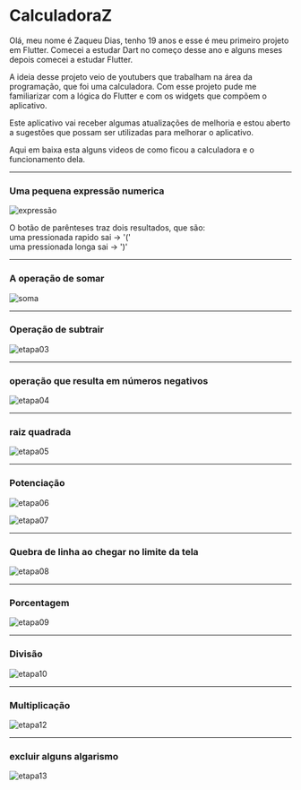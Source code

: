 # CalculadoraZ
   Olá, meu nome é Zaqueu Dias, tenho 19 anos e esse é meu primeiro projeto em Flutter. Comecei a estudar Dart no começo desse ano e alguns meses depois comecei a estudar Flutter.
 
  A ideia desse projeto veio de youtubers que trabalham na área da programação, que foi uma calculadora. Com esse projeto pude me familiarizar com a lógica do Flutter e com os widgets que compõem o aplicativo.
  
Este aplicativo vai receber algumas atualizações de melhoria e estou aberto a sugestões que possam ser utilizadas para melhorar o aplicativo.

Aqui em baixa esta alguns videos de como ficou a calculadora e o funcionamento dela. 
***

### Uma pequena expressão numerica




![expressão](https://github.com/ZaqueuDias/CalculadoraZ/assets/171173595/57a8d888-532d-4894-9cda-eb5c3fd6b559)

O botão de parênteses traz dois resultados, que são:<br>
      uma pressionada rapido sai -> '(' <br>
      uma pressionada longa sai -> ')'
***
### A operação de somar

![soma](https://github.com/ZaqueuDias/CalculadoraZ/assets/171173595/ad698544-521a-49f4-abd0-a1c39439f357)

***

### Operação de subtrair

![etapa03](https://github.com/ZaqueuDias/CalculadoraZ/assets/171173595/81f53837-606e-4017-8a94-a6a25413c4e5)

***

### operação que resulta em números negativos

![etapa04](https://github.com/ZaqueuDias/CalculadoraZ/assets/171173595/b4f8f45d-d70b-4ff4-af85-a240beb45700)

***

### raiz quadrada

![etapa05](https://github.com/ZaqueuDias/CalculadoraZ/assets/171173595/7e2acdc2-877b-4986-87b3-861ca8cf494c)

***

### Potenciação

![etapa06](https://github.com/ZaqueuDias/CalculadoraZ/assets/171173595/a7fce908-85ba-4743-9474-deffac8e44e1)

![etapa07](https://github.com/ZaqueuDias/CalculadoraZ/assets/171173595/4281a295-2ad5-46c1-aaf0-001f5e1a57af)


***

### Quebra de linha ao chegar no limite da tela

![etapa08](https://github.com/ZaqueuDias/CalculadoraZ/assets/171173595/ed0b0c37-8ba9-4c66-b49e-ade2384343e5)

***

### Porcentagem

![etapa09](https://github.com/ZaqueuDias/CalculadoraZ/assets/171173595/4a48f192-cb88-4f0a-836d-1a851aa1dd39)

***

### Divisão

![etapa10](https://github.com/ZaqueuDias/CalculadoraZ/assets/171173595/575d1252-b1e2-44f8-8b06-daeee8d3cf71)

***
### Multiplicação

![etapa12](https://github.com/ZaqueuDias/CalculadoraZ/assets/171173595/5d7f09db-34f7-46d0-b117-6598989a7997)

***

### excluir alguns algarismo

![etapa13](https://github.com/ZaqueuDias/CalculadoraZ/assets/171173595/5d93cb51-75d2-4d15-87b4-e525a8b08a5a)













